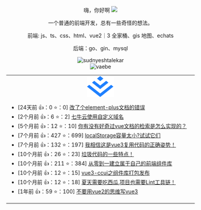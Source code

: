 <div align=center>
嗨，你好啊 <img src="https://github.com/sudnyeshtalekar/sudnyeshtalekar/blob/master/Assets/Hi.gif" width="40px">

一个普通的前端开发，总有一些奇怪的想法。

前端: js、ts、css、html、vue2｜3 全家桶、gis 地图、echats

后端：go、gin、mysql
</div>


<div align=center>
   <img src="https://komarev.com/ghpvc/?username=vaebe" alt="sudnyeshtalekar" />
</div>
<div align=center>
  <img src="https://github-readme-stats.vercel.app/api?username=vaebe" alt="vaebe" /> 
</div>

<!-- multi-platform-posts start -->
  <table align="center">
      <tr>
        <td align="center" width="800px" valign="top">
          <div align="center"><img src='https://raw.githubusercontent.com/baozouai/multi-platform-posts-action/main/assets/juejin.svg' alt='juejin'/></div>
<ul>
<li align='left'>[24天前 👍：0  ⭐：0]
      <a href="https://juejin.cn/post/7233053557833695293" target="_blank">改了个element-plus文档的错误</a>
      </li>
<li align='left'>[2个月前 👍：6  ⭐：2]
      <a href="https://juejin.cn/post/7219968440761942077" target="_blank">七牛云使用自定义域名</a>
      </li>
<li align='left'>[5个月前 👍：12  ⭐：10]
      <a href="https://juejin.cn/post/7178640669999628349" target="_blank">你有没有好奇过vue文档的检索是怎么实现的？</a>
      </li>
<li align='left'>[7个月前 👍：427  ⭐：699]
      <a href="https://juejin.cn/post/7163075131261059086" target="_blank">localStorage容量太小?试试它们</a>
      </li>
<li align='left'>[7个月前 👍：132  ⭐：197]
      <a href="https://juejin.cn/post/7160480314089799710" target="_blank">我相信这是vue3复用代码的正确姿势！</a>
      </li>
<li align='left'>[10个月前 👍：26  ⭐：23]
      <a href="https://juejin.cn/post/7129305693978361886" target="_blank">垃圾代码的一些特点！</a>
      </li>
<li align='left'>[10个月前 👍：211  ⭐：384]
      <a href="https://juejin.cn/post/7124487017588588574" target="_blank">从零到一建立属于自己的前端组件库</a>
      </li>
<li align='left'>[10个月前 👍：12  ⭐：15]
      <a href="https://juejin.cn/post/7124486974211096612" target="_blank">vue3-ccui之组件库打包发布</a>
      </li>
<li align='left'>[10个月前 👍：12  ⭐：18]
      <a href="https://juejin.cn/post/7123516611528654884" target="_blank">夏天需要吃西瓜,项目也需要Lint工具链！</a>
      </li>
<li align='left'>[1年前 👍：59  ⭐：100]
      <a href="https://juejin.cn/post/7105930378052894750" target="_blank">不要用vue2的思维写vue3</a>
      </li>
</ul>
        </td>
      </tr>
    </table>
    <!-- multi-platform-posts end -->


